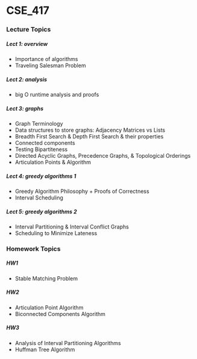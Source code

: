 # CSE_417


### Lecture Topics

##### Lect 1: overview
- Importance of algorithms
- Traveling Salesman Problem

##### Lect 2: analysis
- big O runtime analysis and proofs

##### Lect 3: graphs
- Graph Terminology
- Data structures to store graphs: Adjacency Matrices vs Lists
- Breadth First Search & Depth First Search & their properties
- Connected components
- Testing Bipartiteness
- Directed Acyclic Graphs, Precedence Graphs, & Topological Orderings
- Articulation Points & Algorithm

##### Lect 4: greedy algorithms 1
- Greedy Algorithm Philosophy + Proofs of Correctness
- Interval Scheduling

##### Lect 5: greedy algorithms 2

- Interval Partitioning & Interval Conflict Graphs
- Scheduling to Minimize Lateness

### Homework Topics


##### HW1
- Stable Matching Problem 

##### HW2
- Articulation Point Algorithm
- Biconnected Components Algorithm

##### HW3
- Analysis of Interval Partitioning Algorithms
- Huffman Tree Algorithm

